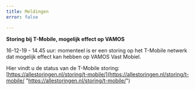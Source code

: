 ```yaml
---
title: Meldingen
error: false

---
```

**Storing bij T-Mobile, mogelijk effect op VAMOS**

16-12-19 - 14.45 uur: momenteel is er een storing op het T-Mobile netwerk dat mogelijk effect kan hebben op VAMOS Vast Mobiel. 

Hier vindt u de status van de T-Mobile storing:  
[https://allestoringen.nl/storing/t-mobile/](https://allestoringen.nl/storing/t-mobile/ "https://allestoringen.nl/storing/t-mobile/")